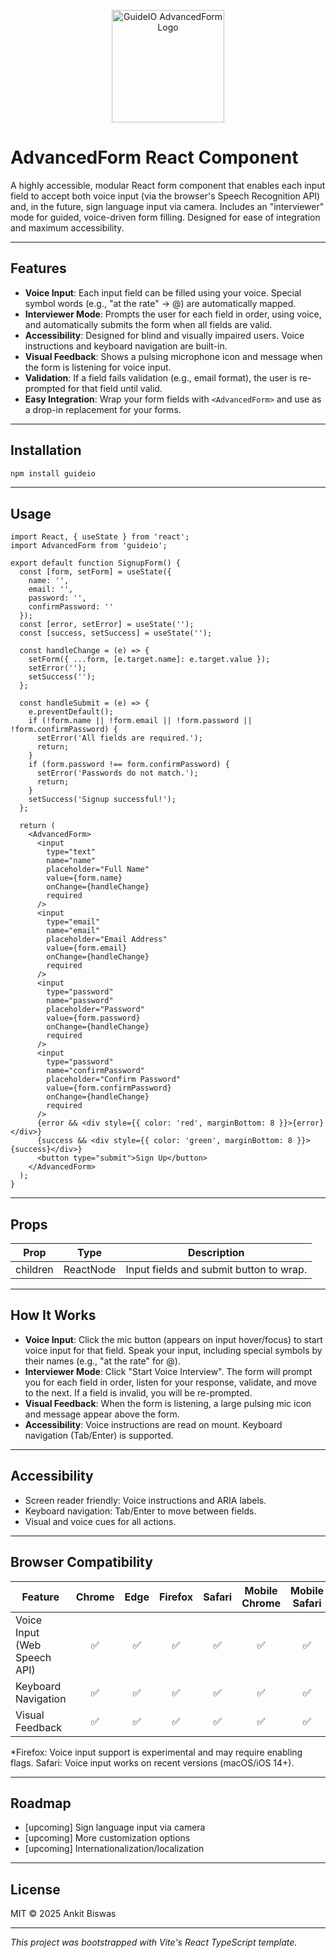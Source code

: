 <!-- Logo -->
<p align="center">
  <img src="https://i.ibb.co/XZRnhgjY/Screenshot-2025-05-31-155520.png" alt="GuideIO AdvancedForm Logo" width="180" />
</p>

# AdvancedForm React Component

A highly accessible, modular React form component that enables each input field to accept both voice input (via the browser's Speech Recognition API) and, in the future, sign language input via camera. Includes an "interviewer" mode for guided, voice-driven form filling. Designed for ease of integration and maximum accessibility.

---

## Features
- **Voice Input**: Each input field can be filled using your voice. Special symbol words (e.g., "at the rate" → @) are automatically mapped.
- **Interviewer Mode**: Prompts the user for each field in order, using voice, and automatically submits the form when all fields are valid.
- **Accessibility**: Designed for blind and visually impaired users. Voice instructions and keyboard navigation are built-in.
- **Visual Feedback**: Shows a pulsing microphone icon and message when the form is listening for voice input.
- **Validation**: If a field fails validation (e.g., email format), the user is re-prompted for that field until valid.
- **Easy Integration**: Wrap your form fields with `<AdvancedForm>` and use as a drop-in replacement for your forms.

---

## Installation

```bash
npm install guideio
```

---

## Usage

```tsx
import React, { useState } from 'react';
import AdvancedForm from 'guideio';

export default function SignupForm() {
  const [form, setForm] = useState({
    name: '',
    email: '',
    password: '',
    confirmPassword: ''
  });
  const [error, setError] = useState('');
  const [success, setSuccess] = useState('');

  const handleChange = (e) => {
    setForm({ ...form, [e.target.name]: e.target.value });
    setError('');
    setSuccess('');
  };

  const handleSubmit = (e) => {
    e.preventDefault();
    if (!form.name || !form.email || !form.password || !form.confirmPassword) {
      setError('All fields are required.');
      return;
    }
    if (form.password !== form.confirmPassword) {
      setError('Passwords do not match.');
      return;
    }
    setSuccess('Signup successful!');
  };

  return (
    <AdvancedForm>
      <input
        type="text"
        name="name"
        placeholder="Full Name"
        value={form.name}
        onChange={handleChange}
        required
      />
      <input
        type="email"
        name="email"
        placeholder="Email Address"
        value={form.email}
        onChange={handleChange}
        required
      />
      <input
        type="password"
        name="password"
        placeholder="Password"
        value={form.password}
        onChange={handleChange}
        required
      />
      <input
        type="password"
        name="confirmPassword"
        placeholder="Confirm Password"
        value={form.confirmPassword}
        onChange={handleChange}
        required
      />
      {error && <div style={{ color: 'red', marginBottom: 8 }}>{error}</div>}
      {success && <div style={{ color: 'green', marginBottom: 8 }}>{success}</div>}
      <button type="submit">Sign Up</button>
    </AdvancedForm>
  );
}
```

---

## Props

| Prop      | Type         | Description                                  |
|-----------|--------------|----------------------------------------------|
| children  | ReactNode    | Input fields and submit button to wrap.      |

---

## How It Works
- **Voice Input**: Click the mic button (appears on input hover/focus) to start voice input for that field. Speak your input, including special symbols by their names (e.g., "at the rate" for @).
- **Interviewer Mode**: Click "Start Voice Interview". The form will prompt you for each field in order, listen for your response, validate, and move to the next. If a field is invalid, you will be re-prompted.
- **Visual Feedback**: When the form is listening, a large pulsing mic icon and message appear above the form.
- **Accessibility**: Voice instructions are read on mount. Keyboard navigation (Tab/Enter) is supported.

---

## Accessibility
- Screen reader friendly: Voice instructions and ARIA labels.
- Keyboard navigation: Tab/Enter to move between fields.
- Visual and voice cues for all actions.

---

## Browser Compatibility

| Feature                | Chrome | Edge | Firefox | Safari | Mobile Chrome | Mobile Safari |
|------------------------|:------:|:----:|:-------:|:------:|:-------------:|:-------------:|
| Voice Input (Web Speech API) |  ✅   |  ✅  |   ✅   |  ✅   |      ✅       |      ✅       |
| Keyboard Navigation    |   ✅   |  ✅  |   ✅    |  ✅    |      ✅       |      ✅       |
| Visual Feedback        |   ✅   |  ✅  |   ✅    |  ✅    |      ✅       |      ✅       |

*Firefox: Voice input support is experimental and may require enabling flags. Safari: Voice input works on recent versions (macOS/iOS 14+).

---

## Roadmap
- [upcoming] Sign language input via camera
- [upcoming] More customization options
- [upcoming] Internationalization/localization

---

## License

MIT © 2025 Ankit Biswas

---

*This project was bootstrapped with Vite's React TypeScript template.*
